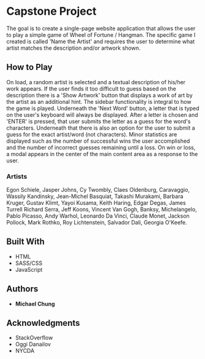 # Capstone Project

The goal is to create a single-page website application that allows the user to play a simple game of Wheel of Fortune / Hangman. The specific game I created is called 'Name the Artist' and requires the user to determine what artist matches the description and/or artwork shown.

## How to Play

On load, a random artist is selected and a textual description of his/her work appears. If the user finds it too difficult to guess based on the description there is a 'Show Artwork' button that displays a work of art by the artist as an additional hint. The sidebar functionality is integral to how the game is played. Underneath the 'Next Word' button, a letter that is typed on the user's keyboard will always be displayed. After a letter is chosen and 'ENTER' is pressed, that user submits the letter as a guess for the word's characters. Underneath that there is also an option for the user to submit a guess for the exact artist/word (not characters). Minor statistics are displayed such as the number of successful wins the user accomplished and the number of incorrect guesses remaining until a loss. On win or loss, a modal appears in the center of the main content area as a response to the user.

### Artists

Egon Schiele, Jasper Johns, Cy Twombly, Claes Oldenburg, Caravaggio, Wassily Kandinsky, Jean-Michel Basquiat, Takashi Murakami, Barbara Kruger, Gustav Klimt, Yayoi Kusama, Keith Haring, Edgar Degas, James Turrell Richard Serra, Jeff Koons, Vincent Van Gogh, Banksy, Michelangelo, Pablo Picasso, Andy Warhol, Leonardo Da Vinci, Claude Monet, Jackson Pollock, Mark Rothko, Roy Lichtenstein, Salvador Dali, Georgia O'Keefe.

## Built With

* HTML
* SASS/CSS
* JavaScript

## Authors

* **Michael Chung**

## Acknowledgments

* StackOverflow
* Oggi Danailov
* NYCDA
